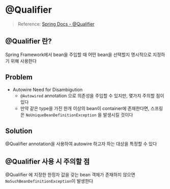 # @Qualifier

> Reference: [Spring Docs - @Qualifier](https://docs.spring.io/spring-framework/docs/current/javadoc-api/org/springframework/beans/factory/annotation/Qualifier.html)
>

## @Qualifier 란?

Spring Framework에서 bean을 주입할 때 어떤 bean을 선택할지 명시적으로 지정하기 위해 사용한다

## Problem

- Autowire Need for Disambigution
  - `@Autowired` annotation 으로 의존성을 주입할 수 있지만, 몇가지 주의할 점이 있다
  - 만약 같은 type을 가진 한개 이상의 bean이 container에 존재한다면, 스프링은 `NoUniqueBeanDefinitionException` 을 발생시킬 것이다

## Solution

@Qualifier annotation을 사용하여 autowire 하고자 하는 대상을 특정할 수 있다

## @Qualifier 사용 시 주의할 점

@Qualifier 에 지정한 한정자 값을 갖는 bean 객체가 존재하지 않으면 `NoSuchBeanDefinitionException`이 발생한다
